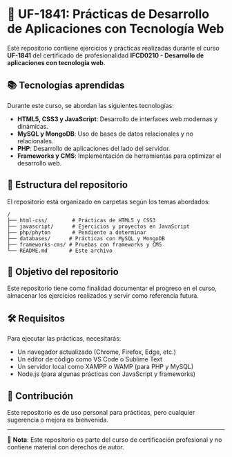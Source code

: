 # 📌 UF-1841: Prácticas de Desarrollo de Aplicaciones con Tecnología Web

Este repositorio contiene ejercicios y prácticas realizadas durante el curso **UF-1841** del certificado de profesionalidad **IFCD0210 - Desarrollo de aplicaciones con tecnología web**.

## 📚 Tecnologías aprendidas

Durante este curso, se abordan las siguientes tecnologías:

- **HTML5, CSS3 y JavaScript**: Desarrollo de interfaces web modernas y dinámicas.
- **MySQL y MongoDB**: Uso de bases de datos relacionales y no relacionales.
- **PHP**: Desarrollo de aplicaciones del lado del servidor.
- **Frameworks y CMS**: Implementación de herramientas para optimizar el desarrollo web.

## 📁 Estructura del repositorio

El repositorio está organizado en carpetas según los temas abordados:

```plaintext
/
├── html-css/        # Prácticas de HTML5 y CSS3
├── javascript/      # Ejercicios y proyectos en JavaScript
├── php/phyton       # Pendiente a determinar
├── databases/      # Prácticas con MySQL y MongoDB
├── frameworks-cms/ # Pruebas con frameworks y CMS
└── README.md       # Este archivo
```

## 🚀 Objetivo del repositorio

Este repositorio tiene como finalidad documentar el progreso en el curso, almacenar los ejercicios realizados y servir como referencia futura.

## 🛠 Requisitos

Para ejecutar las prácticas, necesitarás:

- Un navegador actualizado (Chrome, Firefox, Edge, etc.)
- Un editor de código como VS Code o Sublime Text
- Un servidor local como XAMPP o WAMP (para PHP y MySQL)
- Node.js (para algunas prácticas con JavaScript y frameworks)

## 🤝 Contribución

Este repositorio es de uso personal para prácticas, pero cualquier sugerencia o mejora es bienvenida.

---

📌 **Nota**: Este repositorio es parte del curso de certificación profesional y no contiene material con derechos de autor.

